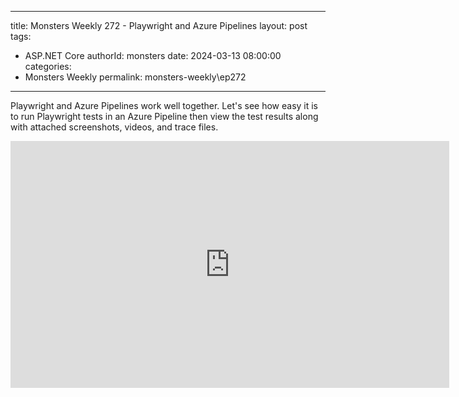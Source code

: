 
---
title: Monsters Weekly 272 -  Playwright and Azure Pipelines
layout: post
tags: 
  - ASP.NET Core
authorId: monsters
date: 2024-03-13 08:00:00
categories:
  - Monsters Weekly
permalink: monsters-weekly\ep272
---

Playwright and Azure Pipelines work well together. Let's see how easy it is to run Playwright tests in an Azure Pipeline then view the test results along with attached screenshots, videos, and trace files.

<iframe width="702" height="395" src="https://www.youtube.com/embed/PbGH3-UU4VA" frameborder="0" allow="accelerometer; autoplay; encrypted-media; gyroscope; picture-in-picture" allowfullscreen></iframe>
